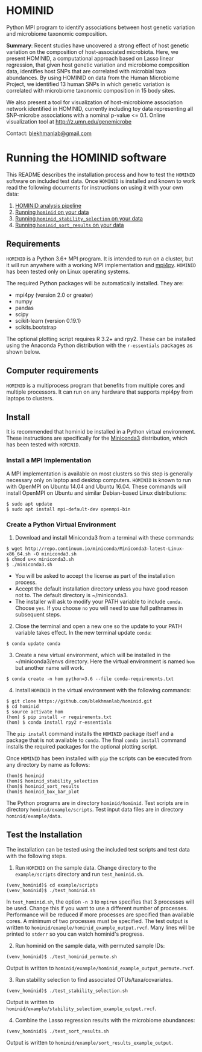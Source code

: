# HOMINID
Python MPI program to identify associations between host genetic variation
and microbiome taxonomic composition.

**Summary**: Recent studies have uncovered a strong effect of host genetic variation on the  composition of host-associated microbiota. Here, we present HOMINID, a computational approach based on Lasso linear regression, that given host genetic variation and microbiome composition data, identifies host SNPs that are correlated with microbial taxa abundances. By using HOMINID on data from the Human Microbiome Project, we identified 13 human SNPs in which genetic variation is correlated with microbiome taxonomic composition in 15 body sites.

We also present a tool for visualization of host-microbiome association network identified in HOMINID, currently including toy data representing all SNP-microbe associations with a nominal p-value <= 0.1.  Online visualization tool at http://z.umn.edu/genemicrobe

Contact: blekhmanlab@gmail.com

# Running the HOMINID software

This README describes the installation process and how to test the
`HOMINID` software on included test data. Once `HOMINID` is installed
and known to work read the following documents for instructions on using
it with your own data:

1. [HOMINID analysis pipeline](https://github.com/blekhmanlab/hominid/wiki/HOMINID-pipeline)
2. [Running `hominid` on your data](https://github.com/blekhmanlab/hominid/wiki/Running-hominid-on-your-data)
3. [Running `hominid_stability_selection` on your data](https://github.com/blekhmanlab/hominid/wiki/Running-stability-selection-on-your-data)
4. [Running `hominid_sort_results` on your data](https://github.com/blekhmanlab/hominid/wiki/Running-sort-results-on-your-data)

## Requirements
`HOMINID` is a Python 3.6+ MPI program. It is intended to run on a cluster,
but it will run anywhere with a working MPI implementation and
[mpi4py](http://mpi4py.readthedocs.io/en/stable/). `HOMINID` has been
tested only on Linux operating systems.

The required Python packages will be automatically installed. They are:

 - mpi4py (version 2.0 or greater)
 - numpy
 - pandas
 - scipy
 - scikit-learn (version 0.19.1)
 - scikits.bootstrap

The optional plotting script requires R 3.2+ and rpy2. These can be
installed using the Anaconda Python distribution with the `r-essentials`
packages as shown below.

## Computer requirements
`HOMINID` is a multiprocess program that benefits from multiple cores and multiple
processors.  It can run on any hardware that supports mpi4py from laptops to clusters.

## Install
It is recommended that hominid be installed in a Python virtual environment.
These instructions are specifically for the [Miniconda3](https://conda.io/miniconda.html)
distribution, which has been tested with `HOMINID`.

### Install a MPI Implementation
A MPI implementation is available on most clusters so this step is generally
necessary only on laptop and desktop computers. `HOMINID` is known to run with OpenMPI on Ubuntu 14.04 and Ubuntu 16.04. These commands will install OpenMPI on Ubuntu and similar Debian-based Linux distributions:

```
$ sudo apt update
$ sudo apt install mpi-default-dev openmpi-bin
```

### Create a Python Virtual Environment
1. Download and install Miniconda3 from a terminal with these commands:
```
$ wget http://repo.continuum.io/miniconda/Miniconda3-latest-Linux-x86_64.sh -O miniconda3.sh
$ chmod u+x miniconda3.sh
$ ./miniconda3.sh
```
  + You will be asked to accept the license as part of the installation process.
  + Accept the default installation directory unless you have good reason not to. The default directory is ~/miniconda3.
  + The installer will ask to modify your PATH variable to include `conda`. Choose `yes`. If you choose `no` you will need to use full pathnames in subsequent steps.

2. Close the terminal and open a new one so the update to your PATH variable takes effect. In the new terminal update `conda`:
```
$ conda update conda
```

3. Create a new virtual environment, which will be installed in the ~/miniconda3/envs directory. Here the virtual environment is named `hom` but another name will work.
```
$ conda create -n hom python=3.6 --file conda-requirements.txt
```

4. Install `HOMINID` in the virtual environment with the following commands:
```
$ git clone https://github.com/blekhmanlab/hominid.git
$ cd hominid
$ source activate hom
(hom) $ pip install -r requirements.txt
(hom) $ conda install rpy2 r-essentials
```
The `pip install` command installs the `HOMINID` package itself and a package that is not available to `conda`. The final `conda install` command
installs the required packages for the optional plotting script.

Once `HOMINID` has been installed with `pip` the scripts can be executed from any directory by name as follows:

```
(hom)$ hominid
(hom)$ hominid_stability_selection
(hom)$ hominid_sort_results
(hom)$ hominid_box_bar_plot
```
The Python programs are in directory `hominid/hominid`.
Test scripts are in directory `hominid/example/scripts`.
Test input data files are in directory `hominid/example/data`.

## Test the Installation
The installation can be tested using the included test scripts and
test data with the following steps.

1. Run `HOMINID` on the sample data. Change directory to the `example/scripts` directory and run `test_hominid.sh`.
```
(venv_hominid)$ cd example/scripts
(venv_hominid)$ ./test_hominid.sh
```
In `test_hominid.sh`, the option `-n 3` to `mpirun` specifies that 3 processes will be used. Change this if you want to use a different number of processes. Performance will be reduced if more processes are specified than available cores. A minimum of two processes must be specified.
The test output is written to `hominid/example/hominid_example_output.rvcf`.
Many lines will be printed to `stderr` so you can watch hominid's progress.

2. Run hominid on the sample data, with permuted sample IDs:
```
(venv_hominid)$ ./test_hominid_permute.sh
```
Output is written to `hominid/example/hominid_example_output_permute.rvcf`.

3. Run stability selection to find associated OTUs/taxa/covariates.
```
(venv_hominid)$ ./test_stability_selection.sh
```
Output is written to `hominid/example/stability_selection_example_output.rvcf`.

4. Combine the Lasso regression results with the microbiome abundances:
```
(venv_hominid)$ ./test_sort_results.sh
```
Output is written to `hominid/example/sort_results_example_output`.
